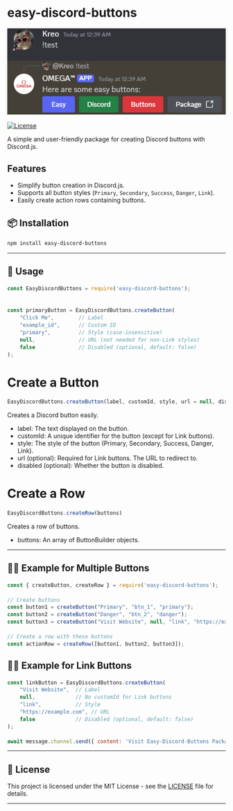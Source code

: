 # easy-discord-buttons

![Easy Discord Buttons](./assets/img.png)

[![License](https://img.shields.io/badge/license-MIT-blue.svg)](LICENSE)

A simple and user-friendly package for creating Discord buttons with Discord.js.

## Features
- Simplify button creation in Discord.js.
- Supports all button styles (`Primary`, `Secondary`, `Success`, `Danger`, `Link`).
- Easily create action rows containing buttons.

## 📦 Installation

```bash
npm install easy-discord-buttons
```

---

## 🚀 Usage

```javascript
const EasyDiscordButtons = require('easy-discord-buttons');


const primaryButton = EasyDiscordButtons.createButton(
    "Click Me",        // Label
    "example_id",      // Custom ID
    "primary",         // Style (case-insensitive)
    null,              // URL (not needed for non-Link styles)
    false              // Disabled (optional, default: false)
);

```

# Create a Button
```javascript
EasyDiscordButtons.createButton(label, customId, style, url = null, disabled = false)
```
Creates a Discord button easily.

- label: The text displayed on the button.
- customId: A unique identifier for the button (except for Link buttons).
- style: The style of the button (Primary, Secondary, Success, Danger, Link).
- url (optional): Required for Link buttons. The URL to redirect to.
- disabled (optional): Whether the button is disabled.

# Create a Row
```javascript
EasyDiscordButtons.createRow(buttons)
```
Creates a row of buttons.

- buttons: An array of ButtonBuilder objects.

---

## 🧑‍💻 Example for Multiple Buttons
```javascript
const { createButton, createRow } = require('easy-discord-buttons');

// Create buttons
const button1 = createButton("Primary", "btn_1", "primary");
const button2 = createButton("Danger", "btn_2", "danger");
const button3 = createButton("Visit Website", null, "link", "https://example.com");

// Create a row with these buttons
const actionRow = createRow([button1, button2, button3]);
```
## 🧑‍💻 Example for Link Buttons
```javascript
const linkButton = EasyDiscordButtons.createButton(
    "Visit Website",  // Label
    null,             // No customId for Link buttons
    "link",           // Style
    "https://example.com", // URL
    false             // Disabled (optional, default: false)
);

await message.channel.send({ content: 'Visit Easy-Discord-Buttons Package!:', components: [EasyDiscordButtons.createRow([linkButton])] });

```

---

## 📝 License

This project is licensed under the MIT License - see the [LICENSE](LICENSE) file for details.

---
